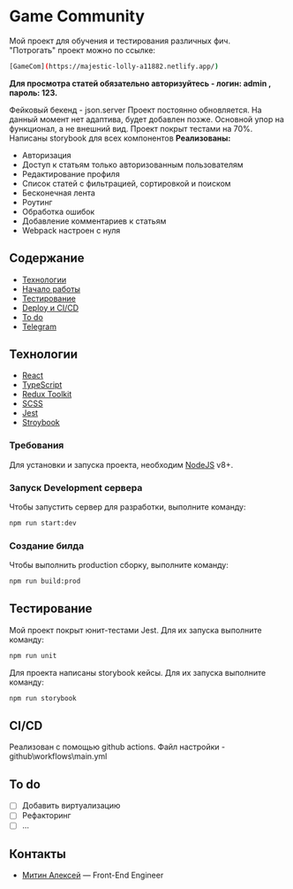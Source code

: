 # Game Community
Мой проект для обучения и тестирования различных фич.  
"Потрогать" проект можно по ссылке: 
```sh
[GameCom](https://majestic-lolly-a11882.netlify.app/)
```
**Для просмотра статей обязательно авторизуйтесь -  логин: admin ,  пароль: 123.**

Фейковый бекенд - json.server
Проект постоянно обновляется. На данный момент нет адаптива, будет добавлен позже. Основной упор на функционал, а не внешний вид.
Проект покрыт тестами на 70%.
Написаны storybook для всех компонентов
**Реализованы:**
- Авторизация
- Доступ к статьям только авторизованным пользователям
- Редактирование профиля
- Список статей с фильтрацией, сортировкой и поиском
- Бесконечная лента
- Роутинг
- Обработка ошибок
- Добавление комментариев к статьям
- Webpack настроен с нуля

## Содержание
- [Технологии](#технологии)
- [Начало работы](#начало-работы)
- [Тестирование](#тестирование)
- [Deploy и CI/CD](#deploy-и-ci/cd)
- [To do](#to-do)
- [Telegram](#Контакты)

## Технологии
- [React](https://react.dev/)
- [TypeScript](https://www.typescriptlang.org/)
- [Redux Toolkit](https://redux-toolkit.js.org/)
- [SCSS](https://sass-scss.ru/)
- [Jest](https://jestjs.io/ru/)
- [Stroybook](https://storybook.js.org/)

### Требования
Для установки и запуска проекта, необходим [NodeJS](https://nodejs.org/) v8+.

### Запуск Development сервера
Чтобы запустить сервер для разработки, выполните команду:
```sh
npm run start:dev
```

### Создание билда
Чтобы выполнить production сборку, выполните команду: 
```sh
npm run build:prod
```

## Тестирование

Мой проект покрыт юнит-тестами Jest. Для их запуска выполните команду:
```sh
npm run unit
```

Для проекта написаны storybook кейсы. Для их запуска выполните команду:
```sh
npm run storybook
```

## CI/CD
Реализован с помощью github actions. Файл настройки - github\workflows\main.yml

## To do
- [ ] Добавить виртуализацию
- [ ] Рефакторинг
- [ ] ...

## Контакты

- [Митин Алексей](https://t.me/n1kaka) — Front-End Engineer
 
